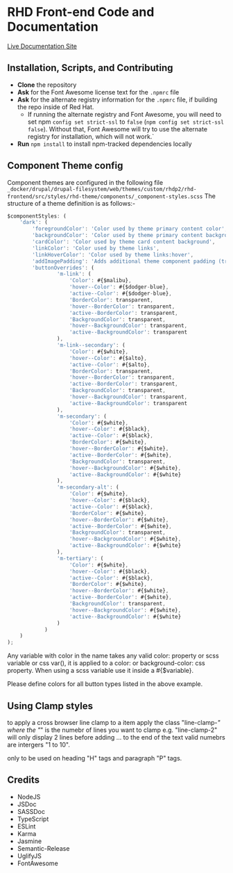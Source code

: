 # RHD Front-end Code and Documentation

[Live Documentation Site](https://redhat-developer.github.io/rhd-frontend/)

## Installation, Scripts, and Contributing

- **Clone** the repository
- **Ask** for the Font Awesome license text for the `.npmrc` file
- **Ask** for the alternate registry information for the `.npmrc` file, if building the repo inside of Red Hat.
    - If running the alternate registry and Font Awesome, you will need to set npm `config set strict-ssl`  to `false` (`npm config set strict-ssl false`). Without that, Font Awesome will try to use the alternate registry for installation, which will not work.`
- **Run** ```npm install``` to install npm-tracked dependencies locally

## Component Theme config

Component themes are configured in the following file ```_docker/drupal/drupal-filesystem/web/themes/custom/rhdp2/rhd-frontend/src/styles/rhd-theme/components/_component-styles.scss``` The structure of a theme definition is as follows:-

```javascript
$componentStyles: (
    'dark': (
        'foregroundColor': 'Color used by theme primary content color',
        'backgroundColor': 'Color used by theme primary content background',
        'cardColor': 'Color used by theme card content background',
        'linkColor': 'Color used by theme links',
        'linkHoverColor': 'Color used by theme links:hover',
        'addImagePadding': 'Adds additional theme component padding (true:false) for coloured background themes',
        'buttonOverrides': (
                'm-link': (
                    'Color': #{$malibu},
                    'hover--Color': #{$dodger-blue},
                    'active--Color': #{$dodger-blue},
                    'BorderColor': transparent,
                    'hover--BorderColor': transparent,
                    'active--BorderColor': transparent,
                    'BackgroundColor': transparent,
                    'hover--BackgroundColor': transparent,
                    'active--BackgroundColor': transparent
                ),
                'm-link--secondary': (
                    'Color': #{$white},
                    'hover--Color': #{$alto},
                    'active--Color': #{$alto},
                    'BorderColor': transparent,
                    'hover--BorderColor': transparent,
                    'active--BorderColor': transparent,
                    'BackgroundColor': transparent,
                    'hover--BackgroundColor': transparent,
                    'active--BackgroundColor': transparent
                ),
                'm-secondary': (
                    'Color': #{$white},
                    'hover--Color': #{$black},
                    'active--Color': #{$black},
                    'BorderColor': #{$white},
                    'hover--BorderColor': #{$white},
                    'active--BorderColor': #{$white},
                    'BackgroundColor': transparent,
                    'hover--BackgroundColor': #{$white},
                    'active--BackgroundColor': #{$white}
                ),
                'm-secondary-alt': (
                    'Color': #{$white},
                    'hover--Color': #{$black},
                    'active--Color': #{$black},
                    'BorderColor': #{$white},
                    'hover--BorderColor': #{$white},
                    'active--BorderColor': #{$white},
                    'BackgroundColor': transparent,
                    'hover--BackgroundColor': #{$white},
                    'active--BackgroundColor': #{$white}
                ),
                'm-tertiary': (
                    'Color': #{$white},
                    'hover--Color': #{$black},
                    'active--Color': #{$black},
                    'BorderColor': #{$white},
                    'hover--BorderColor': #{$white},
                    'active--BorderColor': #{$white},
                    'BackgroundColor': transparent,
                    'hover--BackgroundColor': #{$white},
                    'active--BackgroundColor': #{$white}
                )
            )
    )
);
```

Any variable with color in the name takes any valid color: property or scss variable or css var(), it is applied to a color: or background-color: css property. When using a scss variable use it inside a #{$variable}.

Please define colors for all button types listed in the above example.


## Using Clamp styles

to apply a cross browser line clamp to a item apply the class "line-clamp-*" where the "*" is the numebr of lines you want to clamp e.g. "line-clamp-2" will only display 2 lines before adding ... to the end of the text valid numebrs are intergers "1 to 10".

only to be used on heading "H" tags and paragraph "P" tags.

## Credits

* NodeJS
* JSDoc
* SASSDoc
* TypeScript
* ESLint
* Karma
* Jasmine
* Semantic-Release
* UglifyJS
* FontAwesome
